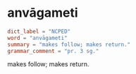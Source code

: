 # anvāgameti

``` toml
dict_label = "NCPED"
word = "anvāgameti"
summary = "makes follow; makes return."
grammar_comment = "pr. 3 sg."
```

makes follow; makes return.

